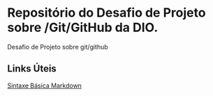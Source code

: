 # Repositório do Desafio de Projeto sobre /Git/GitHub da DIO.
Desafio de Projeto sobre git/github
## Links Úteis
[Sintaxe Básica Markdown](https://www.markdownguide.org/basic-syntax/)
